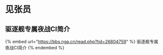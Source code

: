 # 见张员

## 驱逐舰专属夜战CI简介

{% embed url="https://bbs.nga.cn/read.php?tid=26804759" %}
 驱逐舰专属夜战CI简介
{% endembed %}

